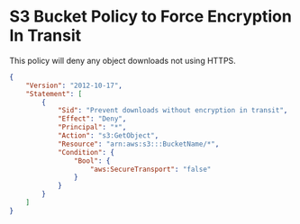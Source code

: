 # S3 Bucket Policy to Force Encryption In Transit

This policy will deny any object downloads not using HTTPS.

```json
{
    "Version": "2012-10-17",
    "Statement": [
        {
            "Sid": "Prevent downloads without encryption in transit",
            "Effect": "Deny",
            "Principal": "*",
            "Action": "s3:GetObject",
            "Resource": "arn:aws:s3:::BucketName/*",
            "Condition": {
                "Bool": {
                    "aws:SecureTransport": "false"
                }
            }
        }
    ]
}
```